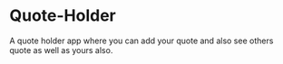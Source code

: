 # Quote-Holder
A quote holder app where you can add your quote and also see others quote as well as yours also. 
